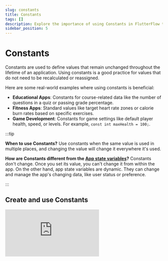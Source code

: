```yaml
---
slug: constants
title: Constants
tags: []
description: Explore the importance of using Constants in FlutterFlow to define unchanging values throughout your application.
sidebar_position: 5
---
```


# Constants
Constants are used to define values that remain unchanged throughout the lifetime of an application. Using constants is a good practice for values that do not need to be recalculated or reassigned.

Here are some real-world examples where using constants is beneficial:

- **Educational Apps**: Constants for course-related data like the number of questions in a quiz or passing grade percentage.
- **Fitness Apps**: Standard values like target heart rate zones or calorie burn rates based on specific exercises.
- **Game Development**: Constants for game settings like default player health, speed, or levels. For example, `const int maxHealth = 100;`.

:::tip

**When to use Constants?**
Use constants when the same value is used in multiple places, and changing the value will change it everywhere it's used.

**How are Constants different from the [App state variables](app-state.md)?**
Constants don't change. Once you set its value, you can't change it from within the app. On the other hand, app state variables are dynamic. They can change and manage the app's changing data, like user status or preference.

:::

## Create and use Constants

<div style={{
    position: 'relative',
    paddingBottom: 'calc(56.67989417989418% + 41px)', // Keeps the aspect ratio and additional padding
    height: 0,
    width: '100%'
}}>
    <iframe 
        src="https://demo.arcade.software/Dftl0AAL3w3fw6TjaiBR?embed&show_copy_link=true"
        title="Sharing a Project with a User"
        style={{
            position: 'absolute',
            top: 0,
            left: 0,
            width: '100%',
            height: '100%',
            colorScheme: 'light'
        }}
        frameborder="0"
        loading="lazy"
        webkitAllowFullScreen
        mozAllowFullScreen
        allowFullScreen
        allow="clipboard-write">
    </iframe>
</div>